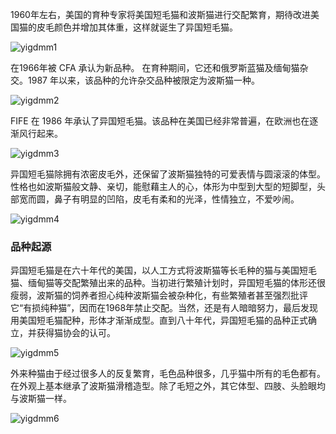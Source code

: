 1960年左右，美国的育种专家将美国短毛猫和波斯猫进行交配繁育，期待改进美国猫的皮毛颜色并增加其体重，这样就诞生了异国短毛猫。

<img src="https://cdn.jsdelivr.net/gh/six3git/six3git.github.com/images/yigdmm1.jpg" alt="yigdmm1" style="zoom:100%;" />

在1966年被 CFA 承认为新品种。
在育种期间，它还和俄罗斯蓝猫及缅甸猫杂交。1987 年以来，该品种的允许杂交品种被限定为波斯猫一种。

<img src="https://cdn.jsdelivr.net/gh/six3git/six3git.github.com/images/yigdmm2.jpg" alt="yigdmm2" style="zoom:100%;" />

FIFE 在 1986 年承认了异国短毛猫。该品种在美国已经非常普遍，在欧洲也在逐渐风行起来。

<img src="https://cdn.jsdelivr.net/gh/six3git/six3git.github.com/images/yigdmm3.jpg" alt="yigdmm3" style="zoom:100%;" />

异国短毛猫除拥有浓密皮毛外，还保留了波斯猫独特的可爱表情与圆滚滚的体型。性格也如波斯猫般文静、亲切，能慰藉主人的心，体形为中型到大型的短脚型，头部宽而圆，鼻子有明显的凹陷，皮毛有柔和的光泽，性情独立，不爱吵闹。

<img src="https://cdn.jsdelivr.net/gh/six3git/six3git.github.com/images/yigdmm4.jpg" alt="yigdmm4" style="zoom:100%;" />

### 品种起源

异国短毛猫是在六十年代的美国，以人工方式将波斯猫等长毛种的猫与美国短毛猫、缅甸猫等交配繁殖出来的品种。当初进行繁殖计划时，异国短毛猫的体形还很瘦弱，波斯猫的饲养者担心纯种波斯猫会被杂种化，有些繁殖者甚至强烈批评它“有损纯种猫”，因而在1968年禁止交配。当然，还是有人暗暗努力，最后发现用美国短毛猫配种，形体才渐渐成型。直到八十年代，异国短毛猫的品种正式确立，并获得猫协会的认可。

<img src="https://cdn.jsdelivr.net/gh/six3git/six3git.github.com/images/yigdmm5.jpg" alt="yigdmm5" style="zoom:100%;" />

外来种猫由于经过很多人的反复繁育，毛色品种很多，几乎猫中所有的毛色都有。在外观上基本继承了波斯猫滑稽造型。除了毛短之外，其它体型、四肢、头脸眼均与波斯猫一样。

<img src="https://cdn.jsdelivr.net/gh/six3git/six3git.github.com/images/yigdmm6.jpg" alt="yigdmm6" style="zoom:100%;" />